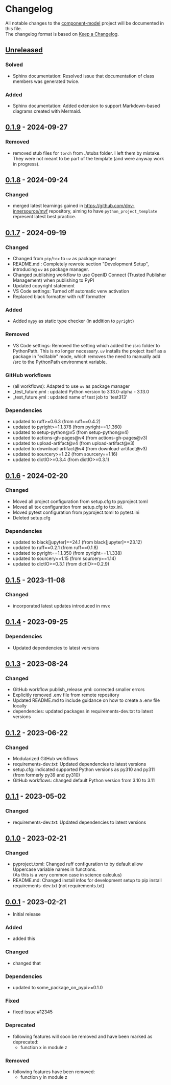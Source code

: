 # Changelog

All notable changes to the [component-model] project will be documented in this file.<br>
The changelog format is based on [Keep a Changelog](https://keepachangelog.com/en/1.0.0/).

## [Unreleased]

### Solved
* Sphinx documentation: Resolved issue that documentation of class members was generated twice.

### Added
* Sphinx documentation: Added extension to support Markdown-based diagrams created with Mermaid.


## [0.1.9] - 2024-09-27

### Removed
* removed stub files for `torch` from ./stubs folder.  I left them by mistake. They were not meant to be part of the template (and were anyway work in progress).


## [0.1.8] - 2024-09-24

### Changed
* merged latest learnings gained in https://github.com/dnv-innersource/mvf repository, aiming to have `python_project_template` represent latest best practice.


## [0.1.7] - 2024-09-19

### Changed
* Changed from `pip`/`tox` to `uv` as package manager
* README.md : Completely rewrote section "Development Setup", introducing `uv` as package manager.
* Changed publishing workflow to use OpenID Connect (Trusted Publisher Management) when publishing to PyPI
* Updated copyright statement
* VS Code settings: Turned off automatic venv activation
* Replaced black formatter with ruff formatter

### Added
* Added `mypy` as static type checker (in addition to `pyright`)

### Removed
* VS Code settings: Removed the setting which added the /src folder to PythonPath. This is no longer necessary. `uv` installs the project itself as a package in "editable" mode, which removes the need to manually add /src to the PythonPath environment variable.

### GitHub workflows
* (all workflows): Adapted to use `uv` as package manager
* _test_future.yml : updated Python version to 3.13.0-alpha - 3.13.0
* _test_future.yml : updated name of test job to 'test313'

### Dependencies
* updated to ruff>=0.6.3  (from ruff==0.4.2)
* updated to pyright>=1.1.378  (from pyright==1.1.360)
* updated to setup-python@v5  (from setup-python@v4)
* updated to actions-gh-pages@v4  (from actions-gh-pages@v3)
* updated to upload-artifact@v4  (from upload-artifact@v3)
* updated to download-artifact@v4  (from download-artifact@v3)
* updated to sourcery>=1.22  (from sourcery==1.16)
* updated to dictIO>=0.3.4  (from dictIO>=0.3.1)


## [0.1.6] - 2024-02-20

### Changed
* Moved all project configuration from setup.cfg to pyproject.toml
* Moved all tox configuration from setup.cfg to tox.ini.
* Moved pytest configuration from pyproject.toml to pytest.ini
* Deleted setup.cfg

### Dependencies
* updated to black[jupyter]==24.1  (from black[jupyter]==23.12)
* updated to ruff==0.2.1  (from ruff==0.1.8)
* updated to pyright==1.1.350  (from pyright==1.1.338)
* updated to sourcery==1.15  (from sourcery==1.14)
* updated to dictIO>=0.3.1  (from dictIO>=0.2.9)


## [0.1.5] - 2023-11-08

### Changed

* incorporated latest updates introduced in mvx


## [0.1.4] - 2023-09-25

### Dependencies

* Updated dependencies to latest versions


## [0.1.3] - 2023-08-24

### Changed

* GitHub workflow publish_release.yml: corrected smaller errors
* Explicitly removed .env file from remote repository
* Updated README.md to include guidance on how to create a .env file locally
* dependencies: updated packages in requirements-dev.txt to latest versions


## [0.1.2] - 2023-06-22

### Changed

* Modularized GitHub workflows
* requirements-dev.txt: Updated dependencies to latest versions
* setup.cfg: indicated supported Python versions as py310 and py311 <br>
  (from formerly py39 and py310)
* GitHub workflows: changed default Python version from 3.10 to 3.11


## [0.1.1] - 2023-05-02

### Changed

* requirements-dev.txt: Updated dependencies to latest versions


## [0.1.0] - 2023-02-21

### Changed

* pyproject.toml: Changed ruff configuration to by default allow Uppercase variable names in functions. <br>
(As this is a very common case in science calculus)
* README.md: Changed install infos for development setup to pip install requirements-dev.txt (not requirements.txt)


## [0.0.1] - 2023-02-21

* Initial release

### Added

* added this

### Changed

* changed that

### Dependencies

* updated to some_package_on_pypi>=0.1.0

### Fixed

* fixed issue #12345

### Deprecated

* following features will soon be removed and have been marked as deprecated:
    * function x in module z

### Removed

* following features have been removed:
    * function y in module z


<!-- Markdown link & img dfn's -->
[unreleased]: https://github.com/dnv-innersource/component-model/compare/v0.1.9...HEAD
[0.1.9]: https://github.com/dnv-innersource/component-model/releases/tag/v0.1.8...v0.1.9
[0.1.8]: https://github.com/dnv-innersource/component-model/releases/tag/v0.1.7...v0.1.8
[0.1.7]: https://github.com/dnv-innersource/component-model/releases/tag/v0.1.6...v0.1.7
[0.1.6]: https://github.com/dnv-innersource/component-model/releases/tag/v0.1.5...v0.1.6
[0.1.5]: https://github.com/dnv-innersource/component-model/releases/tag/v0.1.4...v0.1.5
[0.1.4]: https://github.com/dnv-innersource/component-model/releases/tag/v0.1.3...v0.1.4
[0.1.3]: https://github.com/dnv-innersource/component-model/releases/tag/v0.1.2...v0.1.3
[0.1.2]: https://github.com/dnv-innersource/component-model/releases/tag/v0.1.1...v0.1.2
[0.1.1]: https://github.com/dnv-innersource/component-model/releases/tag/v0.1.0...v0.1.1
[0.1.0]: https://github.com/dnv-innersource/component-model/releases/tag/v0.0.1...v0.1.0
[0.0.1]: https://github.com/dnv-innersource/component-model/releases/tag/v0.0.1
[component-model]: https://github.com/dnv-innersource/component-model
